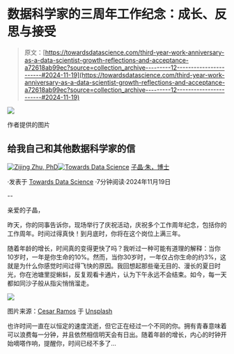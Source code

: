 # 数据科学家的三周年工作纪念：成长、反思与接受

> 原文：[https://towardsdatascience.com/third-year-work-anniversary-as-a-data-scientist-growth-reflections-and-acceptance-a72618ab99ec?source=collection_archive---------12-----------------------#2024-11-19](https://towardsdatascience.com/third-year-work-anniversary-as-a-data-scientist-growth-reflections-and-acceptance-a72618ab99ec?source=collection_archive---------12-----------------------#2024-11-19)

![](../Images/e1b78c12b5f26438351b3fe35dee1bfc.png)

作者提供的图片

## 给我自己和其他数据科学家的信

[](https://zzhu17.medium.com/?source=post_page---byline--a72618ab99ec--------------------------------)[![Zijing Zhu, PhD](../Images/436b22e28798b87261c4814a7e2b20e3.png)](https://zzhu17.medium.com/?source=post_page---byline--a72618ab99ec--------------------------------)[](https://towardsdatascience.com/?source=post_page---byline--a72618ab99ec--------------------------------)[![Towards Data Science](../Images/a6ff2676ffcc0c7aad8aaf1d79379785.png)](https://towardsdatascience.com/?source=post_page---byline--a72618ab99ec--------------------------------) [子晶·朱，博士](https://zzhu17.medium.com/?source=post_page---byline--a72618ab99ec--------------------------------)

·发表于 [Towards Data Science](https://towardsdatascience.com/?source=post_page---byline--a72618ab99ec--------------------------------) ·7分钟阅读·2024年11月19日

--

亲爱的子晶，

昨天，你的同事告诉你，现场举行了庆祝活动，庆祝多个工作周年纪念，包括你的工作周年。时间过得真快！到月底时，你将在这个岗位上满三年。

随着年龄的增长，时间真的变得更快了吗？我听过一种可能有道理的解释：当你10岁时，一年是你生命的10%。然而，当你30岁时，一年仅占你生命的约3%，这就是为什么你感觉时间过得飞快的原因。我回想起那些毫无目的、漫长的夏日时光，你在池塘里捉蝌蚪，反复观看卡通片，认为下午永远不会结束。如今，每一天都如同沙子般从指尖悄悄溜走。

![](../Images/bfd45f14c69e8801032283e9f3d7e119.png)

图片来源：[Cesar Ramos](https://unsplash.com/@cplano?utm_source=medium&utm_medium=referral) 于 [Unsplash](https://unsplash.com/?utm_source=medium&utm_medium=referral)

也许时间一直在以恒定的速度流逝，但它正在经过一个不同的你。拥有青春意味着可以浪费每一分钟，并且依然相信明天会有日出。随着年龄的增长，内心的时钟开始嘀嗒作响，提醒你，时间已经不多了…
